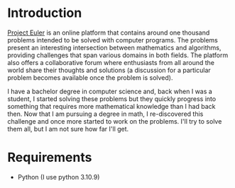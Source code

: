# Introduction

[Project Euler](https://projecteuler.net) is an online platform that contains around one thousand problems intended to be solved with computer programs. The problems present an interesting intersection between mathematics and algorithms, providing challenges that span various domains in both fields. The platform also offers a collaborative forum where enthusiasts from all around the world share their thoughts and solutions (a discussion for a particular problem becomes available once the problem is solved).

I have a bachelor degree in computer science and, back when I was a student, I started solving these problems but they quickly progress into something that requires more mathematical knowledge than I had back then. Now that I am pursuing a degree in math, I re-discovered this challenge and once more started to work on the problems. I'll try to solve them all, but I am not sure how far I'll get.

# Requirements

 - Python (I use python 3.10.9) 
